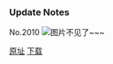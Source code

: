 ### Update Notes
No.2010
![图片不见了~~~](https://imgs.xkcd.com/comics/update_notes.png)

[原址](https://xkcd.com//2010) [下载](https://imgs.xkcd.com/comics/update_notes.png)

